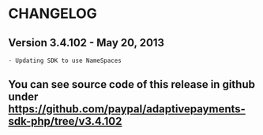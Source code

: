 # CHANGELOG
 
 ## Version 3.4.102 - May 20, 2013

    - Updating SDK to use NameSpaces
    
You can see source code of this release in github under https://github.com/paypal/adaptivepayments-sdk-php/tree/v3.4.102 
--------------------------------------------------------------------------------------------------
